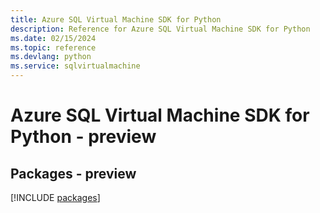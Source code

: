 ```yaml
---
title: Azure SQL Virtual Machine SDK for Python
description: Reference for Azure SQL Virtual Machine SDK for Python
ms.date: 02/15/2024
ms.topic: reference
ms.devlang: python
ms.service: sqlvirtualmachine
---
```

# Azure SQL Virtual Machine SDK for Python - preview
## Packages - preview
[!INCLUDE [packages](sql-virtual-machine-index.md)]